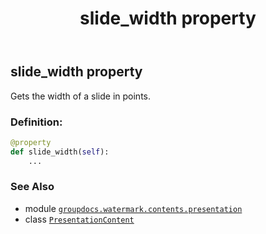 ﻿---
title: slide_width property
second_title: GroupDocs.Watermark for Python via .NET API References
description: 
type: docs
url: /python-net/groupdocs.watermark.contents.presentation/presentationcontent/slide_width/
is_root: false
weight: 140
---

## slide_width property


Gets the width of a slide in points.
### Definition:
```python
@property
def slide_width(self):
    ...
```

### See Also
* module [`groupdocs.watermark.contents.presentation`](../../)
* class [`PresentationContent`](/watermark/python-net/groupdocs.watermark.contents.presentation/presentationcontent)
